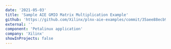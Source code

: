 ```yaml
---
date: '2021-05-03'
title: 'Sample AIE GMIO Matrix Multiplication Example'
github: 'https://github.com/Xilinx/plnx-aie-examples/commit/35aee88ecb940a8428e2aa387800df24cabebf38'
external: ''
component: 'Petalinux application'
company: 'Xilinx'
showInProjects: false
---
```

